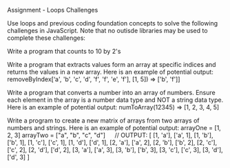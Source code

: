 Assignment - Loops Challenges

Use loops and previous coding foundation concepts to solve the following challenges in JavaScript. Note that no outisde libraries may be used to complete these challenges:

Write a program that counts to 10 by 2's

Write a program that extracts values form an array at specific indices and returns the values in a new array.
Here is an example of potential output: removeByIndex[‘a', 'b', 'c', 'd', 'f', 'f', 'e', 'f'], [1, 5]) => ['b', 'f']]

Write a program that converts a number into an array of numbers. Ensure each element in the array is a number data type and NOT a string data type.
Here is an example of potential output: numToArray(12345) => [1, 2, 3, 4, 5]

Write a program to create a new matrix of arrays from two arrays of numbers and strings.
Here is an example of potential output:
arrayOne = [1, 2, 3]
arrayTwo =  ["a", "b", "c", "d"]
 
// OUTPUT: [
    [1, 'a'], ['a', 1], [1, 'b'],
    ['b', 1], [1, 'c'], ['c', 1],
    [1, 'd'], ['d', 1], [2, 'a'],
    ['a', 2], [2, 'b'], ['b', 2],
    [2, 'c'], ['c', 2], [2, 'd'],
    ['d', 2], [3, 'a'], ['a', 3],
    [3, 'b'], ['b', 3], [3, 'c'],
    ['c', 3], [3, 'd'], ['d', 3]
]